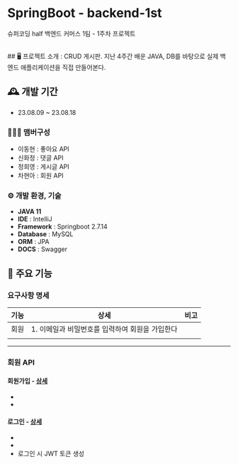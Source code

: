 # SpringBoot - backend-1st
슈퍼코딩 half 백엔드 커머스 1팀 - 1주차 프로젝트

<br>
## 🖥️ 프로젝트 소개 : 
CRUD 게시판.
지난 4주간 배운 JAVA,  DB를 바탕으로 실제 백엔드 애플리케이션을 직접 만들어본다.

## 🕰️ 개발 기간
* 23.08.09 ~ 23.08.18

### 🧑‍🤝‍🧑 맴버구성
 - 이동현 : 좋아요 API
 - 신화정 : 댓글 API
 - 정희영 : 게시글 API 
 - 차현아 : 회원 API

### ⚙️ 개발 환경, 기술
- **JAVA 11**
- **IDE** : IntelliJ
- **Framework** : Springboot 2.7.14
- **Database** : MySQL
- **ORM** : JPA
- **DOCS** : Swagger

## 📌 주요 기능
### 요구사항 명세
| 기능          | 상세            | 비고           |
| :---         |     :---:      |      ---      |
| 회원          | 1. 이메일과 비밀번호를 입력하여 회원을 가입한다     |     |
|      |        |       |

<hr>

### 회원 API
#### 회원가입 - <a href="" >상세</a>
- 
- 
#### 로그인 - <a href="" >상세</a>
- 
-
- 로그인 시 JWT 토큰 생성
